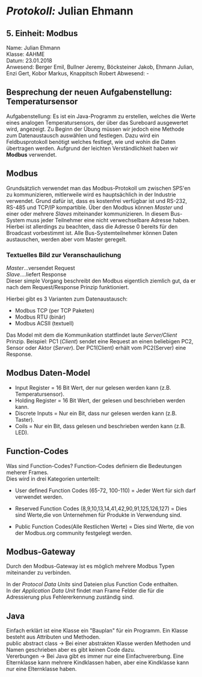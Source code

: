 # *Protokoll:* Julian Ehmann  

## **5. Einheit: Modbus**  
 Name: Julian Ehmann  
 Klasse: 4AHME  
 Datum: 23.01.2018  
 Anwesend: Berger Emil, Bullner Jeremy, Böcksteiner Jakob, Ehmann Julian, Enzi Gert, Kobor Markus, Knappitsch Robert
 Abwesend: -
 
## Besprechung der neuen Aufgabenstellung: Temperatursensor
Aufgabenstellung: Es ist ein Java-Programm zu erstellen, welches die Werte eines analogen Temperatursensors,
der über das Sureboard ausgewertet wird, angezeigt. 
Zu Beginn der Übung müssen wir jedoch eine Methode zum Datenaustausch auswählen und festlegen.
Dazu wird ein Feldbusprotokoll benötigt welches festlegt, wie und wohin die Daten übertragen werden.
Aufgrund der leichten Verständlichkeit haben wir **Modbus** verwendet.



## Modbus
Grundsätzlich verwendet man das Modbus-Protokoll um zwischen SPS'en zu kommunizieren, mitlerweile wird es hauptsächlich in der Industrie
verwendet. Grund dafür ist, dass es kostenfrei verfügbar ist und RS-232, RS-485 und TCP/IP kompartible.
Über den Modbus können *Master* und einer oder mehrere *Slaves* miteinander kommunizieren.
In diesem Bus-System muss jeder Teilnehmer eine nicht verwechselbare Adresse haben. Hierbei ist allerdings zu beachten, dass die Adresse 0
bereits für den Broadcast vorbestimmt ist. Alle Bus-Systemteilnehmer können Daten austauschen, werden aber vom Master geregelt.

### Textuelles Bild zur Veranschaulichung
*Master*...versendet Request  
*Slave*....liefert Response  
Dieser simple Vorgang beschreibt den Modbus eigentlich ziemlich gut, 
da er nach dem Request/Response Prinzip funktioniert.

Hierbei gibt es 3 Varianten zum Datenaustausch:  
* Modbus TCP   (per TCP Paketen)  
* Modbus RTU   (binär)  
* Modbus ACSII (textuell)

Das Model mit dem die Kommunikation stattfindet laute *Server/Client* Prinzip. 
Beispiel: PC1 (*Client*) sendet eine Request an einen beliebigen PC2, Sensor oder Aktor (*Server*). 
Der PC1(Client) erhält vom PC2(Server) eine Response.


## Modbus Daten-Model

* Input Register   = 16 Bit Wert, der nur gelesen werden kann (z.B. Temperatursensor).    
* Holding Register = 16 Bit Wert, der gelesen und beschrieben werden kann.
* Discrete Inputs  = Nur ein Bit, dass nur gelesen werden kann (z.B. Taster).    
* Coils            = Nur ein Bit, dass gelesen und beschrieben werden kann (z.B. LED).     
    

## Function-Codes

Was sind Function-Codes?
Function-Codes definiern die Bedeutungen meherer Frames.   
Dies wird in drei Kategorien unterteilt:

* User defined Function Codes (65-72, 100-110)                    = Jeder Wert für sich darf verwendet werden.   

* Reserved Function Codes (8,9,10,13,14,41,42,90,91,125,126,127)  = Dies sind Werte,die von Unternehmen für Produkte in Verwendung sind.

* Public Function Codes(Alle Restlichen Werte)                    = Dies sind Werte, die von der Modbus.org community festgelegt werden.   

## **Modbus-Gateway**
Durch den Modbus-Gateway ist es möglich mehrere Modbus Typen miteinander zu verbinden.  

In der *Protocol Data Units* sind Dateien plus Function Code enthalten.  
In der *Application Data Unit* findet man Frame Felder die für die Adressierung plus Fehlererkennung zuständig sind.

## Java

Einfach erklärt ist eine Klasse ein "Bauplan" für ein Programm. Ein Klasse besteht aus Attributen und Methoden.   
public abstract class -> Bei einer abstrakten Klasse werden Methoden und Namen geschrieben aber es gibt keinen Code dazu.   
Vererbungen -> Bei Java gibt es immer nur eine Einfachvererbung. Eine Elternklasse kann mehrere Kindklassen haben, aber eine Kindklasse kann nur eine Elternklasse haben.
